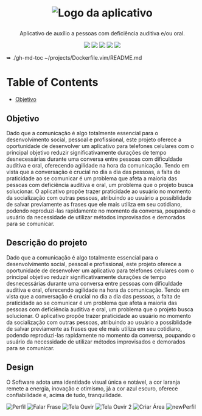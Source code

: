 # <p align="center">![Logo da aplicativo](https://github.com/EnioBristotJunior/TellMe/assets/142932338/7ebd088d-0353-4bbc-996b-9d78d85f3e8e)</p>

<p align="center">Aplicativo de auxílio a pessoas com deficiência auditiva e/ou oral.</p>

<div align="center">
<img src="https://img.shields.io/badge/status-80%25-orange"/>
<img src="https://img.shields.io/badge/release date-não tem-orange"/>
<img src="https://img.shields.io/badge/language-React Native-183790"/>
<img src="https://img.shields.io/badge/license-ETEC-fc0303"/>
<img src="https://img.shields.io/badge/Made in-Brazil-033800"/>
</div>

➥ ./gh-md-toc ~/projects/Dockerfile.vim/README.md


Table of Contents
=================

  * [Objetivo](#Objetivo)
  

## Objetivo
Dado que a comunicação é algo totalmente essencial para o desenvolvimento social, pessoal e profissional, este projeto oferece a oportunidade de desenvolver um aplicativo para telefones celulares com o principal objetivo reduzir significativamente durações de tempo desnecessárias durante uma conversa entre pessoas com dificuldade auditiva e oral, oferecendo agilidade na hora da comunicação. Tendo em vista que a conversação é crucial no dia a dia das pessoas, a falta de praticidade ao se comunicar é um problema que afeta a maioria das pessoas com deficiência auditiva e oral, um problema que o projeto busca solucionar. O aplicativo propõe trazer praticidade ao usuário no momento da socialização com outras pessoas, atribuindo ao usuário a possiblidade de salvar previamente as frases que ele mais utiliza em seu cotidiano, podendo reproduzi-las rapidamente no momento da conversa, poupando o usuário da necessidade de utilizar métodos improvisados e demorados para se comunicar.

## Descrição do projeto
Dado que a comunicação é algo totalmente essencial para o desenvolvimento social, pessoal e profissional, este projeto oferece a oportunidade de desenvolver um aplicativo para telefones celulares com o principal objetivo reduzir significativamente durações de tempo desnecessárias durante uma conversa entre pessoas com dificuldade auditiva e oral, oferecendo agilidade na hora da comunicação. Tendo em vista que a conversação é crucial no dia a dia das pessoas, a falta de praticidade ao se comunicar é um problema que afeta a maioria das pessoas com deficiência auditiva e oral, um problema que o projeto busca solucionar. O aplicativo propõe trazer praticidade ao usuário no momento da socialização com outras pessoas, atribuindo ao usuário a possiblidade de salvar previamente as frases que ele mais utiliza em seu cotidiano, podendo reproduzi-las rapidamente no momento da conversa, poupando o usuário da necessidade de utilizar métodos improvisados e demorados para se comunicar.

## Design
O Software adota uma identidade visual única e notável, a cor laranja remete a energia, inovação e otimismo, já a cor azul escuro, oferece confiabilidade e, acima de tudo, tranquilidade.

![Perfil](https://github.com/EnioBristotJunior/TellMe/assets/142932338/34e25b2e-b9fa-475e-ac35-0302b0720321)
![Falar Frase](https://github.com/EnioBristotJunior/TellMe/assets/142932338/fc2de4d8-3201-4659-806d-1aa4a8909ce4)
![Tela Ouvir](https://github.com/EnioBristotJunior/TellMe/assets/142932338/e38264b9-9a51-485f-a5c3-3443e2a42ff2)
![Tela Ouvir 2](https://github.com/EnioBristotJunior/TellMe/assets/142932338/8f5a0f7e-9fa1-4f8f-b79d-03e042ea2586)
![Criar Área](https://github.com/EnioBristotJunior/TellMe/assets/142932338/9cbe2c8b-f937-4c9f-9a1a-753878ddd1b2)
![newPerfil](https://github.com/EnioBristotJunior/TellMe/assets/142932338/a1b0c5fe-585b-405a-b7bc-a61558c12213)









